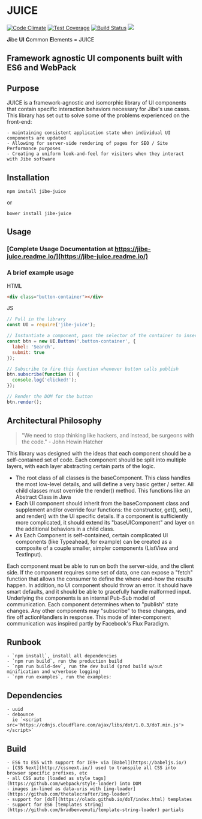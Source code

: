 JUICE
==================

[![Code Climate](https://codeclimate.com/github/jibeinc/juice/badges/gpa.svg)](https://codeclimate.com/github/jibeinc/juice)
[![Test Coverage](https://codeclimate.com/github/jibeinc/juice/badges/coverage.svg)](https://codeclimate.com/github/jibeinc/juice/coverage)
[![Build Status](https://travis-ci.org/jibeinc/juice.svg?branch=master)](https://travis-ci.org/jibeinc/juice)
![](https://badge-size.herokuapp.com/jibeinc/juice/master/dist/ui.js.svg)

**J**ibe **UI** **C**ommon **E**lements = JUICE

Framework agnostic UI components built with ES6 and WebPack
-----------------------------------------------------------
## Purpose

JUICE is a framework-agnostic and isomorphic library of UI components that contain specific interaction behaviors necessary for Jibe's use cases. This library has set out to solve some of the problems experienced on the front-end:

    - maintaining consistent application state when individual UI components are updated
    - Allowing for server-side rendering of pages for SEO / Site Performance purposes
    - Creating a uniform look-and-feel for visitors when they interact with Jibe software

## Installation 

`npm install jibe-juice`

or

`bower install jibe-juice`

## Usage
### [Complete Usage Documentation at https://jibe-juice.readme.io/](https://jibe-juice.readme.io/)

### A brief example usage

HTML
```html
<div class="button-container"></div>
```

JS
```js
// Pull in the library
const UI = require('jibe-juice');

// Instantiate a component, pass the selector of the container to insert component into and the opts
const btn = new UI.Button('.button-container', {
  label: 'Search',
  submit: true
});

// Subscribe to fire this function whenever button calls publish
btn.subscribe(function () {
  console.log('clicked!');
});

// Render the DOM for the button
btn.render();
```

## Architectural Philosophy

> "We need to stop thinking like hackers, and instead, be surgeons with the code." - John Hewin Hatcher

This library was designed with the ideas that each component should be a self-contained set of code. Each component should be split into multiple layers, with each layer abstracting certain parts of the logic.

 - The root class of all classes is the baseComponent. This class handles the most low-level details, and will define a very basic getter / setter. All child classes must override the render() method. This functions like an Abstract Class in Java
 - Each UI component should inherit from the baseComponent class and supplement and/or override four functions: the constructor, get(), set(), and render() with the UI specific details. If a component is sufficiently more complicated, it should extend its "baseUIComponent" and layer on the additional behaviors in a child class.
 - As Each Component is self-contained, certain complicated UI components (like Typeahead, for example) can be created as a composite of a couple smaller, simpler components (ListView and TextInput).

Each component must be able to run on both the server-side, and the client side. If the component requires some set of data, one can expose a "fetch" function that allows the consumer to define the where-and-how the results happen. In addition, no UI component should throw an error. It should have smart defaults, and it should be able to gracefully handle malformed input.
Underlying the components is an internal Pub-Sub model of communication. Each component determines when to "publish" state changes. Any other components may "subscribe" to these changes, and fire off actionHandlers in response. This mode of inter-component communication was inspired partly by Facebook's Flux Paradigm.

## Runbook

    - `npm install`, install all dependencies
    - `npm run build`, run the production build
    - `npm run build-dev`, run the dev build (prod build w/out minification and w/verbose logging)
    - `npm run examples`, run the examples:

## Dependencies
    - uuid
    - debounce
      ie `<script src='https://cdnjs.cloudflare.com/ajax/libs/dot/1.0.3/doT.min.js'></script>`

## Build

    - ES6 to ES5 with support for IE9+ via [Babel](https://babeljs.io/)
    - [CSS Next](http://cssnext.io/) used to transpile all CSS into browser specific prefixes, etc
    - all CSS auto [loaded as style tags](https://github.com/webpack/style-loader) into DOM
    - images in-lined as data-uris with [img-loader](https://github.com/thetalecrafter/img-loader)
    - support for [doT](https://olado.github.io/doT/index.html) templates
    - support for ES6 [templates string](https://github.com/bradbenvenuti/template-string-loader) partials
